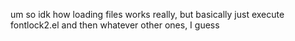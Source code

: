 um so idk how loading files works really, but
basically just execute fontlock2.el and then whatever other ones, I guess

